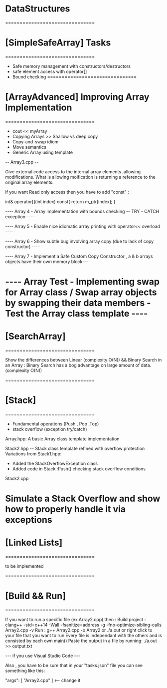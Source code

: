 # DataStructures
===============================


# [SimpleSafeArray] Tasks 
===============================

- Safe memory management with constructors/destructors
- safe element access with operator[]
- Bound checking
===============================

# [ArrayAdvanced] Improving Array Implementation 
===============================

- cout << myArray
- Copying Arrays >> Shallow vs deep copy
- Copy-and-swap idiom
- Move semantics
- Generic Array<T> using template

-- Array3.cpp -- 

Give external code access to the internal array elements ,allowing modifications.
What is allowing moification is returning a reference to the original array elements.

if you want Read only access then you have to add "const" :

int& operator[](int index) const{
      return m_ptr[index];
  }

---- Array 4 - Array implementation with bounds checking -- TRY - CATCH exception ----

---- Array 5 - Enable nice idiomatic array printing with operator<< overload ----

---- Array 6 - Show subtle bug involving array copy (due to lack of copy constructor) ----

---- Array 7 - Implement a Safe Custom Copy Constructor , a & b arrays objects have their own memory   block---

---- Array Test - Implementing swap for Array class / 
Swap array objects by swapping their data members - Test the Array<T> class template ----
===============================

# [SearchArray]
===============================

Show the differences between Linear (complexity O(N)) && Binary Search in an Array : 
Binary Search has a bog advantage on large amount of data. (complexity O(N))

===============================
# [Stack]
===============================
- Fundamental operations (Push , Pop ,Top)
- stack overflow (exception try/catch)

Array.hpp: A basic Array<T> class template implementation

Stack2.hpp -- Stack class template refined with overflow protection
Variations from Stack1.hpp:
- Added the StackOverflowException class
- Added code in Stack::Push() checking stack overflow conditions

Stack2.cpp

Simulate a Stack Overflow and show how to properly handle it via exceptions
===============================

# [Linked Lists]
===============================

to be implemented

===============================
# [Build && Run] 
===============================

If you want to run a specific file (ex.Array2.cpp) then :
Build project : clang++ -std=c++14 -Wall -fsanitize=address -g -fno-optimize-sibling-calls Array2.cpp -v
Run : g++ Array2.cpp -o Array2 or ./a.out or right click to your file that you want to run
Every file is independant with the others and is consisted by each own main()
Paste the output in a file by running: ./a.out >> output.txt


--- if you use Visual Studio Code --- 

Also , you have to be sure that in your "tasks.json" file you can see something like this: 

"args": [ "Array2.cpp"  ] <-- change it 





